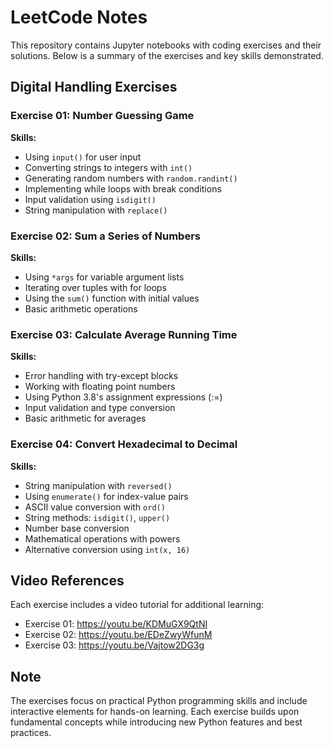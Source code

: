 # LeetCode Notes

This repository contains Jupyter notebooks with coding exercises and their solutions. Below is a summary of the exercises and key skills demonstrated.

## Digital Handling Exercises

### Exercise 01: Number Guessing Game
**Skills:**
- Using `input()` for user input
- Converting strings to integers with `int()`
- Generating random numbers with `random.randint()`
- Implementing while loops with break conditions
- Input validation using `isdigit()`
- String manipulation with `replace()`

### Exercise 02: Sum a Series of Numbers
**Skills:**
- Using `*args` for variable argument lists
- Iterating over tuples with for loops
- Using the `sum()` function with initial values
- Basic arithmetic operations

### Exercise 03: Calculate Average Running Time
**Skills:**
- Error handling with try-except blocks
- Working with floating point numbers
- Using Python 3.8's assignment expressions (:=)
- Input validation and type conversion
- Basic arithmetic for averages

### Exercise 04: Convert Hexadecimal to Decimal
**Skills:**
- String manipulation with `reversed()`
- Using `enumerate()` for index-value pairs
- ASCII value conversion with `ord()`
- String methods: `isdigit()`, `upper()`
- Number base conversion
- Mathematical operations with powers
- Alternative conversion using `int(x, 16)`

## Video References

Each exercise includes a video tutorial for additional learning:
- Exercise 01: https://youtu.be/KDMuGX9QtNI
- Exercise 02: https://youtu.be/EDeZwyWfunM
- Exercise 03: https://youtu.be/Vajtow2DG3g

## Note
The exercises focus on practical Python programming skills and include interactive elements for hands-on learning. Each exercise builds upon fundamental concepts while introducing new Python features and best practices.



